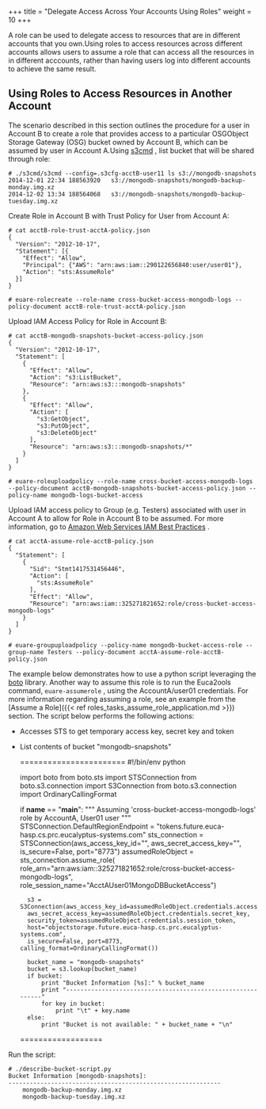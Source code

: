 +++
title = "Delegate Access Across Your Accounts Using Roles"
weight = 10
+++

A role can be used to delegate access to resources that are in different accounts that you own.Using roles to access resources across different accounts allows users to assume a role that can access all the resources in in different acccounts, rather than having users log into different accounts to achieve the same result. 
## Using Roles to Access Resources in Another Account
The scenario described in this section outlines the procedure for a user in Account B to create a role that provides access to a particular OSGObject Storage Gateway (OSG) bucket owned by Account B, which can be assumed by user in Account A.Using [s3cmd](https://github.com/s3tools/s3cmd) , list bucket that will be shared through role: 

    # ./s3cmd/s3cmd --config=.s3cfg-acctB-user11 ls s3://mongodb-snapshots
    2014-12-01 22:34 188563920   s3://mongodb-snapshots/mongodb-backup-monday.img.xz
    2014-12-02 13:34 188564068   s3://mongodb-snapshots/mongodb-backup-tuesday.img.xz

Create Role in Account B with Trust Policy for User from Account A: 

    # cat acctB-role-trust-acctA-policy.json
    {
      "Version": "2012-10-17",
      "Statement": [{
        "Effect": "Allow",
        "Principal": {"AWS": "arn:aws:iam::290122656840:user/user01"},
        "Action": "sts:AssumeRole"
      }]
    }
    
    # euare-rolecreate --role-name cross-bucket-access-mongodb-logs --policy-document acctB-role-trust-acctA-policy.json

Upload IAM Access Policy for Role in Account B: 

    # cat acctB-mongodb-snapshots-bucket-access-policy.json
    {
      "Version": "2012-10-17",
      "Statement": [
        {
          "Effect": "Allow",
          "Action": "s3:ListBucket",
          "Resource": "arn:aws:s3:::mongodb-snapshots"
        },
        {
          "Effect": "Allow",
          "Action": [
            "s3:GetObject",
            "s3:PutObject",
            "s3:DeleteObject"
          ],
          "Resource": "arn:aws:s3:::mongodb-snapshots/*"
        }
      ]
    }
    
    # euare-roleuploadpolicy --role-name cross-bucket-access-mongodb-logs --policy-document acctB-mongodb-snapshots-bucket-access-policy.json --policy-name mongodb-logs-bucket-access

Upload IAM access policy to Group (e.g. Testers) associated with user in Account A to allow for Role in Account B to be assumed. For more information, go to [Amazon Web Services IAM Best Practices](http://docs.aws.amazon.com/IAM/latest/UserGuide/IAMBestPractices.html#use-groups-for-permissions) . 

    # cat acctA-assume-role-acctB-policy.json
    {
      "Statement": [
        {
          "Sid": "Stmt1417531456446",
          "Action": [
            "sts:AssumeRole"
          ],
          "Effect": "Allow",
          "Resource": "arn:aws:iam::325271821652:role/cross-bucket-access-mongodb-logs"
        }
      ]
    }
    
    # euare-groupuploadpolicy --policy-name mongodb-bucket-access-role --group-name Testers --policy-document acctA-assume-role-acctB-policy.json

The example below demonstrates how to use a python script leveraging the [boto](http://boto.readthedocs.org/en/latest/index.html) library. Another way to assume this role is to run the Euca2ools command, `euare-assumerole` , using the AccountA/user01 credentials. For more information regarding assuming a role, see an example from the [Assume a Role]({{< ref roles_tasks_assume_role_application.md >}}) section. The script below performs the following actions: 

* Accesses STS to get temporary access key, secret key and token 
* List contents of bucket "mongodb-snapshots" 


    =======================	
    #!/bin/env python
    
    import boto
    from boto.sts import STSConnection
    from boto.s3.connection import S3Connection
    from boto.s3.connection import OrdinaryCallingFormat
    
    if __name__ == "__main__":
        """
        Assuming 'cross-bucket-access-mongodb-logs' role by AccountA, User01 user
        """
        STSConnection.DefaultRegionEndpoint = "tokens.future.euca-hasp.cs.prc.eucalyptus-systems.com"
        sts_connection = STSConnection(aws_access_key_id="<AccountA User01 Access Key ID>",
        aws_secret_access_key="<AccountA User01 Secret Key>",
        is_secure=False, port="8773")
        assumedRoleObject = sts_connection.assume_role(
        role_arn="arn:aws:iam::325271821652:role/cross-bucket-access-mongodb-logs",
        role_session_name="AcctAUser01MongoDBBucketAccess")
    
        s3 = S3Connection(aws_access_key_id=assumedRoleObject.credentials.access_key,
        aws_secret_access_key=assumedRoleObject.credentials.secret_key,
        security_token=assumedRoleObject.credentials.session_token,
        host="objectstorage.future.euca-hasp.cs.prc.eucalyptus-systems.com",
        is_secure=False, port=8773, calling_format=OrdinaryCallingFormat())
    
        bucket_name = "mongodb-snapshots"
        bucket = s3.lookup(bucket_name)
        if bucket:
            print "Bucket Information [%s]:" % bucket_name
            print "------------------------------------------------------------"
            for key in bucket:
                print "\t" + key.name
        else:
            print "Bucket is not available: " + bucket_name + "\n"
    ==================

Run the script: 

    # ./describe-bucket-script.py
    Bucket Information [mongodb-snapshots]:
    ------------------------------------------------------------
    	mongodb-backup-monday.img.xz
    	mongodb-backup-tuesday.img.xz


